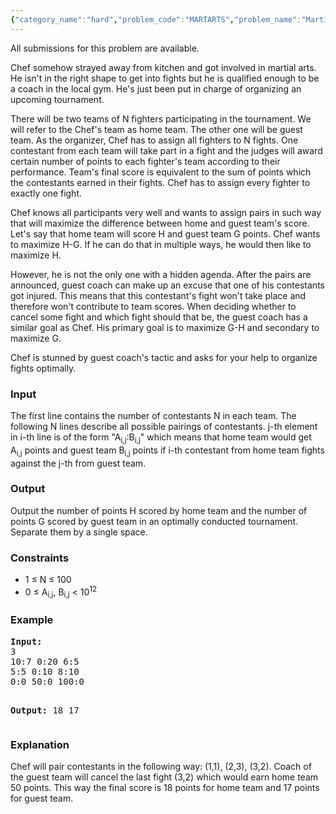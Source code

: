 ```yaml
---
{"category_name":"hard","problem_code":"MARTARTS","problem_name":"Martial Arts","languages_supported":{"0":"ADA","1":"ASM","2":"BASH","3":"BF","4":"C","5":"C99 strict","6":"CAML","7":"CLOJ","8":"CLPS","9":"CPP 4.3.2","10":"CPP 4.9.2","11":"CPP14","12":"CS2","13":"D","14":"ERL","15":"FORT","16":"FS","17":"GO","18":"HASK","19":"ICK","20":"ICON","21":"JAVA","22":"JS","23":"LISP clisp","24":"LISP sbcl","25":"LUA","26":"NEM","27":"NICE","28":"NODEJS","29":"PAS fpc","30":"PAS gpc","31":"PERL","32":"PERL6","33":"PHP","34":"PIKE","35":"PRLG","36":"PYTH","37":"PYTH 3.4","38":"RUBY","39":"SCALA","40":"SCM guile","41":"SCM qobi","42":"ST","43":"TCL","44":"TEXT","45":"WSPC"},"max_timelimit":5,"source_sizelimit":50000,"problem_author":"thocevar","problem_tester":"laycurse","date_added":"21-09-2012","tags":{"0":"bipartite","1":"hard","2":"matching","3":"nov12","4":"thocevar"},"editorial_url":"http://discuss.codechef.com/problems/MARTARTS","time":{"view_start_date":1352712600,"submit_start_date":1352712600,"visible_start_date":1352712600,"end_date":1735669800},"layout":"problem"}
---
```

<span class="solution-visible-txt">All submissions for this problem are available.</span><p>Chef somehow strayed away from kitchen and got involved in martial arts. He isn't in the right shape to get into fights but he is qualified enough to be a coach in the local gym. He's just been put in charge of organizing an upcoming tournament.</p>
<p>There will be two teams of N fighters participating in the tournament. We will refer to the Chef's team as home team. The other one will be guest team. As the organizer, Chef has to assign all fighters to N fights. One contestant from each team will take part in a fight and the judges will award certain number of points to each fighter's team according to their performance. Team's final score is equivalent to the sum of points which the contestants earned in their fights. Chef has to assign every fighter to exactly one fight.</p>
<p>Chef knows all participants very well and wants to assign pairs in such way that will maximize the difference between home and guest team's score. Let's say that home team will score H and guest team G points. Chef wants to maximize H-G. If he can do that in multiple ways, he would then like to maximize H.</p>
<p>However, he is not the only one with a hidden agenda. After the pairs are announced, guest coach can make up an excuse that one of his contestants got injured. This means that this contestant's fight won't take place and therefore won't contribute to team scores. When deciding whether to cancel some fight and which fight should that be, the guest coach has a similar goal as Chef. His primary goal is to maximize G-H and secondary to maximize G.</p>
<p>Chef is stunned by guest coach's tactic and asks for your help to organize fights optimally.</p>
<h3>Input</h3>
<p>The first line contains the number of contestants N in each team. The following N lines describe all possible pairings of contestants. j-th element in i-th line is of the form "A<sub>i,j</sub>:B<sub>i,j</sub>" which means that home team would get A<sub>i,j</sub> points and guest team B<sub>i,j</sub> points if i-th contestant from home team fights against the j-th from guest team.</p>
<h3>Output</h3>
<p>Output the number of points H scored by home team and the number of points G scored by guest team in an optimally conducted tournament. Separate them by a single space.</p>
<h3>Constraints</h3>
<ul>
<li>1 ≤ N ≤ 100</li>
<li>0 ≤ A<sub>i,j</sub>, B<sub>i,j</sub> &lt; 10<sup>12</sup></li>
</ul>
<h3>Example</h3>
<pre>
<b>Input:</b>
3
10:7 0:20 6:5
5:5 0:10 8:10
0:0 50:0 100:0

<b>Output:</b>
18 17
</pre><h3>Explanation</h3>
<p>Chef will pair contestants in the following way: (1,1), (2,3), (3,2). Coach of the guest team will cancel the last fight (3,2) which would earn home team 50 points. This way the final score is 18 points for home team and 17 points for guest team.</p>

